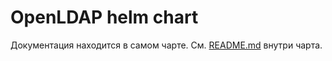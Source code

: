 # OpenLDAP helm chart

Документация находится в самом чарте. См. [README.md](artopenldap/README.md) внутри чарта.

